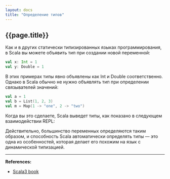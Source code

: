 ```yaml
---
layout: docs
title: "Определение типов"
---
```


## {{page.title}}

Как и в других статически типизированных языках программирования, в Scala вы можете объявить тип при создании новой переменной:

```scala
val x: Int = 1
val y: Double = 1
```

В этих примерах типы явно объявлены как Int и Double соответственно. Однако в Scala обычно не нужно объявлять тип при определении связывателей значений:

```scala mdoc
val a = 1
val b = List(1, 2, 3)
val m = Map(1 -> "one", 2 -> "two")
```

Когда вы это сделаете, Scala выведет типы, как показано в следующем взаимодействии REPL:

Действительно, большинство переменных определяются таким образом, и способность Scala автоматически определять типы — это одна из особенностей, которая делает его похожим на язык с динамической типизацией.




---

**References:**
- [Scala3 book](https://docs.scala-lang.org/scala3/book/types-inferred.html)
